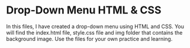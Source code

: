 # Drop-Down Menu HTML & CSS

In this files, I have created a drop-down menu using HTML and CSS. You will find the index.html file, style.css file and img folder that contains the background image. 
Use the files for your own practice and learning.
